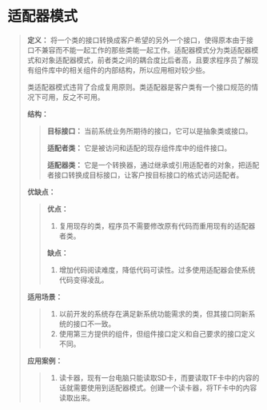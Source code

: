 

# 适配器模式

> **定义：** 将一个类的接口转换成客户希望的另外一个接口，使得原本由于接口不兼容而不能一起工作的那些类能一起工作。适配器模式分为类适配器模式和对象适配器模式，前者类之间的耦合度比后者高，且要求程序员了解现有组件库中的相关组件的内部结构，所以应用相对较少些。
>
> 类适配器模式违背了合成复用原则。类适配器是客户类有一个接口规范的情况下可用，反之不可用。
>
> **结构：**
>
> > **目标接口：** 当前系统业务所期待的接口，它可以是抽象类或接口。
> >
> > **适配者类：** 它是被访问和适配的现存组件库中的组件接口。
> >
> > **适配器类：** 它是一个转换器，通过继承或引用适配者的对象，把适配者接口转换成目标接口，让客户按目标接口的格式访问适配者。
>
> **优缺点：**
>
> > **优点：**
> >
> > 1. 复用现存的类，程序员不需要修改原有代码而重用现有的适配器者类。
> >
> > **缺点：**
> >
> > 1. 增加代码阅读难度，降低代码可读性。过多使用适配器会使系统代码变得凌乱。
>
> **适用场景：**
>
> > 1. 以前开发的系统存在满足新系统功能需求的类，但其接口同新系统的接口不一致。
> > 2. 使用第三方提供的组件，但组件接口定义和自己要求的接口定义不同。
>
> **应用案例：**
>
> > 1. 读卡器，现有一台电脑只能读取SD卡，而要读取TF卡中的内容的话就需要使用到适配器模式。创建一个读卡器，将TF卡中的内容读取出来。